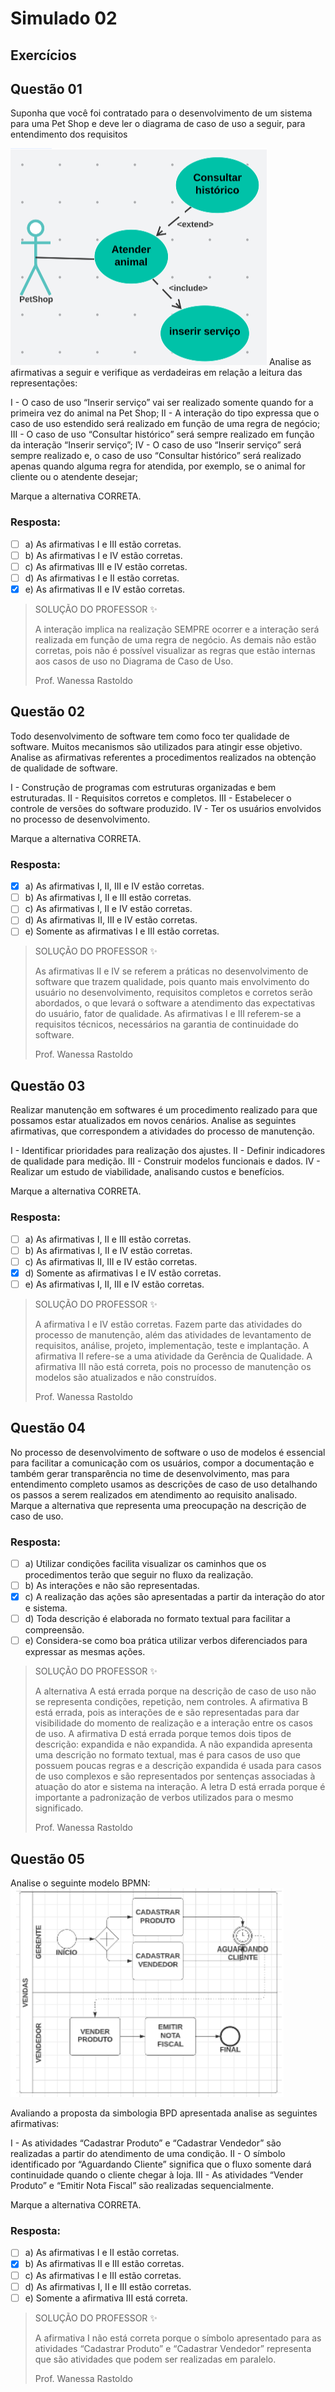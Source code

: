 # Simulado 02

## Exercícios


## Questão 01 
Suponha que você foi contratado para o desenvolvimento de um sistema para uma Pet Shop e deve ler o diagrama de caso de uso a seguir, para entendimento dos requisitos

<img src="./simulado-02-questao-01.png" />
Analise as afirmativas a seguir e verifique as verdadeiras em relação a leitura das representações:
 
I - O caso de uso “Inserir serviço” vai ser realizado somente quando for a primeira vez do animal na Pet Shop;
II - A interação do tipo <extend> expressa que o caso de uso estendido será realizado em função de uma regra de negócio;
III - O caso de uso “Consultar histórico” será sempre realizado em função da interação “Inserir serviço”;
IV - O caso de uso “Inserir serviço” será sempre realizado e, o caso de uso “Consultar histórico” será realizado apenas quando alguma regra for atendida, por exemplo, se o animal for cliente ou o atendente desejar;

Marque a alternativa CORRETA.

### Resposta:
- [ ] a) As afirmativas I e III estão corretas.
- [ ] b) As afirmativas I e IV estão corretas.
- [ ] c) As afirmativas III e IV estão corretas.
- [ ] d) As afirmativas I e II estão corretas.
- [x] e) As afirmativas II e IV estão corretas.

> SOLUÇÃO DO PROFESSOR ✨
>
> A interação <include> implica na realização SEMPRE ocorrer e a interação <extend> será realizada em função de uma regra de negócio. As demais não estão corretas, pois não é possível visualizar as regras que estão internas aos casos de uso no Diagrama de Caso de Uso.
>
> Prof. Wanessa Rastoldo


## Questão 02 
Todo desenvolvimento de software tem como foco ter qualidade de software. Muitos mecanismos são utilizados para atingir esse objetivo.
Analise as afirmativas referentes a procedimentos realizados na obtenção de qualidade de software.
 
I - Construção de programas com estruturas organizadas e bem estruturadas.
II - Requisitos corretos e completos.
III - Estabelecer o controle de versões do software produzido.
IV - Ter os usuários envolvidos no processo de desenvolvimento.

Marque a alternativa CORRETA.
 
### Resposta:
- [x] a) As afirmativas I, II, III e IV estão corretas.
- [ ] b) As afirmativas I, II e III estão corretas.
- [ ] c) As afirmativas I, II e IV estão corretas.
- [ ] d) As afirmativas II, III e IV estão corretas.
- [ ] e) Somente as afirmativas I e III estão corretas.

> SOLUÇÃO DO PROFESSOR ✨
>
> As afirmativas II e IV se referem a práticas no desenvolvimento de software que trazem qualidade, pois quanto mais envolvimento do usuário no desenvolvimento, requisitos completos e corretos serão abordados, o que levará o software a atendimento das expectativas do usuário, fator de qualidade. As afirmativas I e III referem-se a requisitos técnicos, necessários na garantia de continuidade do software.
>
> Prof. Wanessa Rastoldo


## Questão 03 
Realizar manutenção em softwares é um procedimento realizado para que possamos estar atualizados em novos cenários.
Analise as seguintes afirmativas, que correspondem a atividades do processo de manutenção.

I - Identificar prioridades para realização dos ajustes.
II - Definir indicadores de qualidade para medição.
III - Construir modelos funcionais e dados.
IV - Realizar um estudo de viabilidade, analisando custos e benefícios.

Marque a alternativa CORRETA.

### Resposta:
- [ ] a) As afirmativas I, II e III estão corretas.
- [ ] b) As afirmativas I, II e IV estão corretas.
- [ ] c) As afirmativas II, III e IV estão corretas.
- [x] d) Somente as afirmativas I e IV estão corretas.
- [ ] e) As afirmativas I, II, III e IV estão corretas.

> SOLUÇÃO DO PROFESSOR ✨
>
> A afirmativa I e IV estão corretas. Fazem parte das atividades do processo de manutenção, além das atividades de levantamento de requisitos, análise, projeto, implementação, teste e implantação. A afirmativa II refere-se a uma atividade da Gerência de Qualidade. A afirmativa III não está correta, pois no processo de manutenção os modelos são atualizados e não construídos.
>
> Prof. Wanessa Rastoldo


## Questão 04 
No processo de desenvolvimento de software o uso de modelos é essencial para facilitar a comunicação com os usuários, compor a documentação e também gerar transparência no time de desenvolvimento, mas para entendimento completo usamos as descrições de caso de uso detalhando os passos a serem realizados em atendimento ao requisito analisado.
Marque a alternativa que representa uma preocupação na descrição de caso de uso.

### Resposta:
- [ ] a) Utilizar condições facilita visualizar os caminhos que os procedimentos terão que seguir no fluxo da realização.
- [ ] b) As interações <extend> e <include> não são representadas.
- [x] c) A realização das ações são apresentadas a partir da interação do ator e sistema.
- [ ] d) Toda descrição é elaborada no formato textual para facilitar a compreensão.
- [ ] e) Considera-se como boa prática utilizar verbos diferenciados para expressar as mesmas ações.

> SOLUÇÃO DO PROFESSOR ✨
>
> A alternativa A está errada porque na descrição de caso de uso não se representa condições, repetição, nem controles. A afirmativa B está errada, pois as interações de <include> e <extend> são representadas para dar visibilidade do momento de realização e a interação entre os casos de uso. A afirmativa D está errada porque temos dois tipos de descrição: expandida e não expandida. A não expandida apresenta uma descrição no formato textual, mas é para casos de uso que possuem poucas regras e a descrição expandida é usada para casos de uso complexos e são representados por sentenças associadas à atuação do ator e sistema na interação. A letra D está errada porque é importante a padronização de verbos utilizados para o mesmo significado.
>
> Prof. Wanessa Rastoldo


## Questão 05 
Analise o seguinte modelo BPMN:
<img src="./simulado-02-questao-05.png" />

Avaliando a proposta da simbologia BPD apresentada analise as seguintes afirmativas:

I - As atividades “Cadastrar Produto” e “Cadastrar Vendedor” são realizadas a partir do atendimento de uma condição.
II - O símbolo identificado por “Aguardando Cliente” significa que o fluxo somente dará continuidade quando o cliente chegar à loja.
III - As atividades “Vender Produto” e “Emitir Nota Fiscal” são realizadas sequencialmente.
 
Marque a alternativa CORRETA.

### Resposta:
- [ ] a) As afirmativas I e II estão corretas.
- [x] b) As afirmativas II e III estão corretas.
- [ ] c) As afirmativas I e III estão corretas.
- [ ] d) As afirmativas I, II e III estão corretas.
- [ ] e) Somente a afirmativa III está correta.

> SOLUÇÃO DO PROFESSOR ✨
>
> A afirmativa I não está correta porque o símbolo apresentado para as atividades “Cadastrar Produto” e “Cadastrar Vendedor” representa que são atividades que podem ser realizadas em paralelo.
>
> Prof. Wanessa Rastoldo